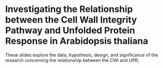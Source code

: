 # Investigating the Relationship between the Cell Wall Integrity Pathway and Unfolded Protein Response in Arabidopsis thaliana


These slides explore the data, hypothesis, design, and significance of the research concerning the relationship between the CWI and UPR;
